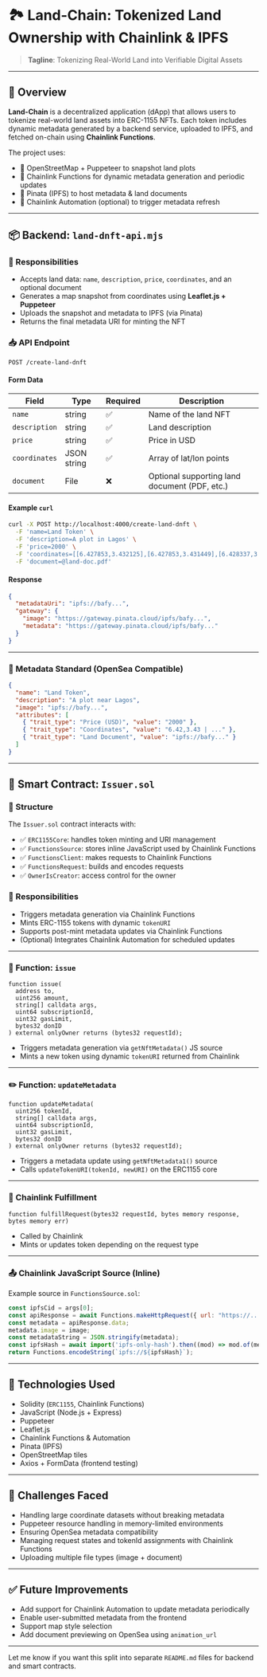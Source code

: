 

# 🏞️ Land-Chain: Tokenized Land Ownership with Chainlink & IPFS

> **Tagline**: Tokenizing Real-World Land into Verifiable Digital Assets

---

## 🔗 Overview

**Land-Chain** is a decentralized application (dApp) that allows users to tokenize real-world land assets into ERC-1155 NFTs. Each token includes dynamic metadata generated by a backend service, uploaded to IPFS, and fetched on-chain using **Chainlink Functions**.

The project uses:

* 🧭 OpenStreetMap + Puppeteer to snapshot land plots
* 🧬 Chainlink Functions for dynamic metadata generation and periodic updates
* 💽 Pinata (IPFS) to host metadata & land documents
* 🔐 Chainlink Automation (optional) to trigger metadata refresh

---

## 📦 Backend: `land-dnft-api.mjs`

### 🔧 Responsibilities

* Accepts land data: `name`, `description`, `price`, `coordinates`, and an optional document
* Generates a map snapshot from coordinates using **Leaflet.js + Puppeteer**
* Uploads the snapshot and metadata to IPFS (via Pinata)
* Returns the final metadata URI for minting the NFT

### 📥 API Endpoint

```http
POST /create-land-dnft
```

#### Form Data

| Field         | Type        | Required | Description                                   |
| ------------- | ----------- | -------- | --------------------------------------------- |
| `name`        | string      | ✅        | Name of the land NFT                          |
| `description` | string      | ✅        | Land description                              |
| `price`       | string      | ✅        | Price in USD                                  |
| `coordinates` | JSON string | ✅        | Array of lat/lon points                       |
| `document`    | File        | ❌        | Optional supporting land document (PDF, etc.) |

#### Example `curl`

```bash
curl -X POST http://localhost:4000/create-land-dnft \
  -F 'name=Land Token' \
  -F 'description=A plot in Lagos' \
  -F 'price=2000' \
  -F 'coordinates=[[6.427853,3.432125],[6.427853,3.431449],[6.428337,3.431449],[6.428337,3.432125]]' \
  -F 'document=@land-doc.pdf'
```

#### Response

```json
{
  "metadataUri": "ipfs://bafy...",
  "gateway": {
    "image": "https://gateway.pinata.cloud/ipfs/bafy...",
    "metadata": "https://gateway.pinata.cloud/ipfs/bafy..."
  }
}
```

---

### 📁 Metadata Standard (OpenSea Compatible)

```json
{
  "name": "Land Token",
  "description": "A plot near Lagos",
  "image": "ipfs://bafy...",
  "attributes": [
    { "trait_type": "Price (USD)", "value": "2000" },
    { "trait_type": "Coordinates", "value": "6.42,3.43 | ..." },
    { "trait_type": "Land Document", "value": "ipfs://bafy..." }
  ]
}
```

---

## 🧠 Smart Contract: `Issuer.sol`

### 🧱 Structure

The `Issuer.sol` contract interacts with:

* ✅ `ERC1155Core`: handles token minting and URI management
* ✅ `FunctionsSource`: stores inline JavaScript used by Chainlink Functions
* ✅ `FunctionsClient`: makes requests to Chainlink Functions
* ✅ `FunctionsRequest`: builds and encodes requests
* ✅ `OwnerIsCreator`: access control for the owner

### 🎯 Responsibilities

* Triggers metadata generation via Chainlink Functions
* Mints ERC-1155 tokens with dynamic `tokenURI`
* Supports post-mint metadata updates via Chainlink Functions
* (Optional) Integrates Chainlink Automation for scheduled updates

---

### 🧾 Function: `issue`

```solidity
function issue(
  address to,
  uint256 amount,
  string[] calldata args,
  uint64 subscriptionId,
  uint32 gasLimit,
  bytes32 donID
) external onlyOwner returns (bytes32 requestId);
```

* Triggers metadata generation via `getNftMetadata()` JS source
* Mints a new token using dynamic `tokenURI` returned from Chainlink

---

### ✏️ Function: `updateMetadata`

```solidity
function updateMetadata(
  uint256 tokenId,
  string[] calldata args,
  uint64 subscriptionId,
  uint32 gasLimit,
  bytes32 donID
) external onlyOwner returns (bytes32 requestId);
```

* Triggers a metadata update using `getNftMetadata1()` source
* Calls `updateTokenURI(tokenId, newURI)` on the ERC1155 core

---

### 🔄 Chainlink Fulfillment

```solidity
function fulfillRequest(bytes32 requestId, bytes memory response, bytes memory err)
```

* Called by Chainlink
* Mints or updates token depending on the request type

---

### 📤 Chainlink JavaScript Source (Inline)

Example source in `FunctionsSource.sol`:

```js
const ipfsCid = args[0];
const apiResponse = await Functions.makeHttpRequest({ url: "https://..." });
const metadata = apiResponse.data;
metadata.image = image;
const metadataString = JSON.stringify(metadata);
const ipfsHash = await import('ipfs-only-hash').then((mod) => mod.of(metadataString));
return Functions.encodeString(`ipfs://${ipfsHash}`);
```

---

## 🔧 Technologies Used

* Solidity (`ERC1155`, Chainlink Functions)
* JavaScript (Node.js + Express)
* Puppeteer
* Leaflet.js
* Chainlink Functions & Automation
* Pinata (IPFS)
* OpenStreetMap tiles
* Axios + FormData (frontend testing)

---

## 🚧 Challenges Faced

* Handling large coordinate datasets without breaking metadata
* Puppeteer resource handling in memory-limited environments
* Ensuring OpenSea metadata compatibility
* Managing request states and tokenId assignments with Chainlink Functions
* Uploading multiple file types (image + document)

---

## ✅ Future Improvements

* Add support for Chainlink Automation to update metadata periodically
* Enable user-submitted metadata from the frontend
* Support map style selection
* Add document previewing on OpenSea using `animation_url`

---

Let me know if you want this split into separate `README.md` files for backend and smart contracts.
